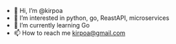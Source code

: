 - 👋 Hi, I’m @kirpoa
- 👀 I’m interested in python, go, ReastAPI, microservices
- 🌱 I’m currently learning Go
- 📫 How to reach me kirpoa@gmail.com
